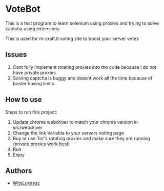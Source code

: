 # VoteBot

This is a test program to learn selenium using proxies and trying to solve captcha using extensions

This is used for m-craft.lt voting site to boost your server votes

## Issues

1. Cant fully implement rotating proxies into the code because i do not have private proxies
2. Solving captcha is buggy and doesnt work all the time because of buster having limits

## How to use

Steps to run this project:
1. Update chrome webdriver to match your chrome version in src/webdriver
2. Change the link Variable to your servers voting page 
3. Buy or use Tor's rotating proxies and make sure they are running (private proxies work best)
4. Run
5. Enjoy 



## Authors

- [@ItsLukassz](https://github.com/ItsLukassz)

